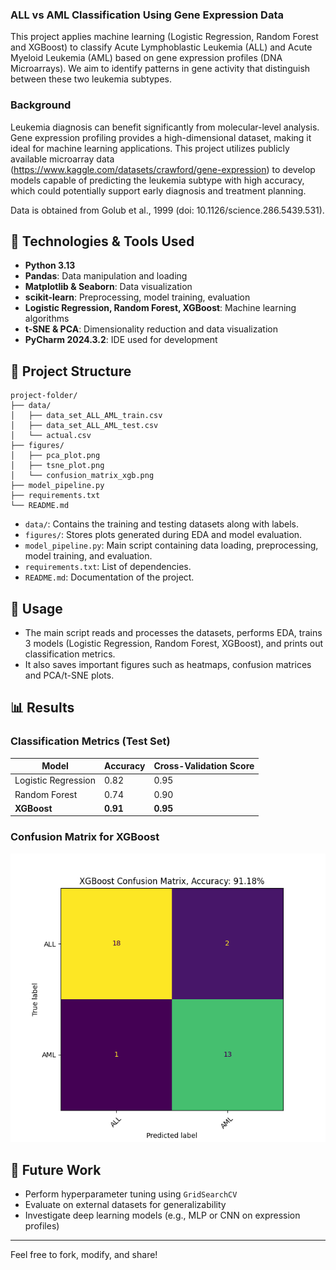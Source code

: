 ### ALL vs AML Classification Using Gene Expression Data

This project applies machine learning (Logistic Regression, Random Forest and XGBoost) to classify Acute Lymphoblastic Leukemia (ALL) and Acute Myeloid Leukemia (AML) based on gene expression profiles (DNA Microarrays). 
We aim to identify patterns in gene activity that distinguish between these two leukemia subtypes.

### Background

Leukemia diagnosis can benefit significantly from molecular-level analysis. Gene expression profiling provides a high-dimensional dataset, making it ideal for machine learning applications. 
This project utilizes publicly available microarray data (https://www.kaggle.com/datasets/crawford/gene-expression) to develop models capable of predicting the leukemia subtype with high accuracy, which could potentially support early diagnosis and treatment planning.

Data is obtained from Golub et al., 1999 (doi: 10.1126/science.286.5439.531).

## 🧰 Technologies & Tools Used
- **Python 3.13**
- **Pandas**: Data manipulation and loading
- **Matplotlib & Seaborn**: Data visualization
- **scikit-learn**: Preprocessing, model training, evaluation
- **Logistic Regression, Random Forest, XGBoost**: Machine learning algorithms
- **t-SNE & PCA**: Dimensionality reduction and data visualization
- **PyCharm 2024.3.2**: IDE used for development

## 📂 Project Structure
```
project-folder/
├── data/
│   ├── data_set_ALL_AML_train.csv
│   ├── data_set_ALL_AML_test.csv
│   └── actual.csv
├── figures/
│   ├── pca_plot.png
│   ├── tsne_plot.png
│   └── confusion_matrix_xgb.png
├── model_pipeline.py
├── requirements.txt
└── README.md
```
- `data/`: Contains the training and testing datasets along with labels.
- `figures/`: Stores plots generated during EDA and model evaluation.
- `model_pipeline.py`: Main script containing data loading, preprocessing, model training, and evaluation.
- `requirements.txt`: List of dependencies.
- `README.md`: Documentation of the project.

## 🚀 Usage
- The main script reads and processes the datasets, performs EDA, trains 3 models (Logistic Regression, Random Forest, XGBoost), and prints out classification metrics.
- It also saves important figures such as heatmaps, confusion matrices and PCA/t-SNE plots.

## 📊 Results
### Classification Metrics (Test Set)
| Model               | Accuracy   | Cross-Validation Score |
|---------------------|------------|-------------------------|
| Logistic Regression | 0.82       | 0.95                    |
| Random Forest       | 0.74       | 0.90                    |
| __XGBoost__         | __0.91__   | __0.95__                    |

### Confusion Matrix for XGBoost
![Confusion Matrix](figures/confusion_matrix_xgb.png)

## 🔮 Future Work
- Perform hyperparameter tuning using `GridSearchCV`
- Evaluate on external datasets for generalizability
- Investigate deep learning models (e.g., MLP or CNN on expression profiles)

---
Feel free to fork, modify, and share!

